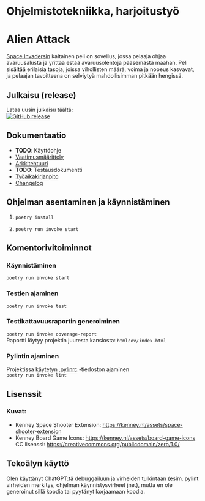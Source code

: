 # Ohjelmistotekniikka, harjoitustyö
# Alien Attack
[Space Invadersin](https://fi.wikipedia.org/wiki/Space_Invaders) kaltainen peli on sovellus, jossa pelaaja ohjaa avaruusalusta ja yrittää estää avaruusolentoja pääsemästä maahan. Peli sisältää erilaisia tasoja, joissa vihollisten määrä, voima ja nopeus kasvavat, ja pelaajan tavoitteena on selviytyä mahdollisimman pitkään hengissä.

## Julkaisu (release)

Lataa uusin julkaisu täältä:  
[![GitHub release](https://img.shields.io/github/v/release/Tapir79/ot-harjoitustyo?label=Release)](https://github.com/Tapir79/ot-harjoitustyo/releases/latest)


## Dokumentaatio
* **TODO**: Käyttöohje
* [Vaatimusmäärittely](https://github.com/Tapir79/ot-harjoitustyo/tree/main/dokumentaatio/vaatimusmaarittely.md)
* [Arkkitehtuuri](https://github.com/Tapir79/ot-harjoitustyo/tree/main/dokumentaatio/arkkitehtuuri.md)
* **TODO**: Testausdokumentti
* [Työaikakirjanpito](https://github.com/Tapir79/ot-harjoitustyo/tree/main/dokumentaatio/tyoaikakirjanpito.md)
* [Changelog](https://github.com/Tapir79/ot-harjoitustyo/tree/main/dokumentaatio/changelog.md)


## Ohjelman asentaminen ja käynnistäminen
1. ``poetry install``

2. ``poetry run invoke start``

## Komentorivitoiminnot

### Käynnistäminen    
``poetry run invoke start``

### Testien ajaminen    
``poetry run invoke test``

### Testikattavuusraportin generoiminen 
``poetry run invoke coverage-report``    
Raportti löytyy projektin juuresta kansiosta: ``htmlcov/index.html``

### Pylintin ajaminen 
Projektissa käytetyn [.pylinrc](https://github.com/Tapir79/ot-harjoitustyo/tree/main/.pylintrc) -tiedoston ajaminen    
``poetry run invoke lint``

## Lisenssit
### Kuvat: 
- Kenney Space Shooter Extension: https://kenney.nl/assets/space-shooter-extension 
- Kenney Board Game Icons: https://kenney.nl/assets/board-game-icons     
CC lisenssi: https://creativecommons.org/publicdomain/zero/1.0/

## Tekoälyn käyttö 
Olen käyttänyt ChatGPT:tä debuggailuun ja virheiden tulkintaan (esim. pylint virheiden merkitys, ohjelman käynnistysvirheet jne.), mutta en ole generoinut sillä koodia tai pyytänyt korjaamaan koodia.